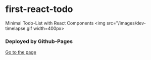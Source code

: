 # first-react-todo

Minimal Todo-List with React Components
<img src="/images/dev-timelapse.gif width=400px>

### Deployed by Github-Pages

[Go to the page](https://zinirun.github.io/first-react-todo)
